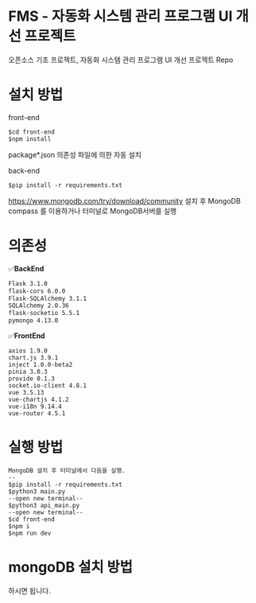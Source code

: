 # FMS - 자동화 시스템 관리 프로그램 UI 개선 프로젝트
오픈소스 기초 프로젝트, 자동화 시스템 관리 프로그램 UI 개선 프로젝트 Repo

# 설치 방법
front-end
```
$cd front-end
$npm install
```
package*.json 의존성 파일에 의한 자동 설치


back-end
```
$pip install -r requirements.txt
```
https://www.mongodb.com/try/download/community
설치 후 MongoDB compass 를 이용하거나 터미널로 MongoDB서버를 실행

# 의존성

✅**BackEnd**
```bash
Flask 3.1.0  
flask-cors 6.0.0  
Flask-SQLAlchemy 3.1.1  
SQLAlchemy 2.0.36  
flask-socketio 5.5.1  
pymongo 4.13.0  
```

✅**FrontEnd**
```
axios 1.9.0  
chart.js 3.9.1  
inject 1.0.0-beta2  
pinia 3.0.3  
provide 0.1.3  
socket.io-client 4.8.1  
vue 3.5.13  
vue-chartjs 4.1.2  
vue-i18n 9.14.4  
vue-router 4.5.1  

```

# 실행 방법
```
MongoDB 설치 후 터미널에서 다음을 실행.
--
$pip install -r requirements.txt
$python3 main.py
--open new terminal--
$python3 api_main.py
--open new terminal--
$cd front-end
$npm i
$npm run dev
```

# mongoDB 설치 방법
하시면 됩니다.
